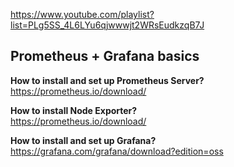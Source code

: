 https://www.youtube.com/playlist?list=PLg5SS_4L6LYu6qjwwwjt2WRsEudkzqB7J

## Prometheus + Grafana basics  
**How to install and set up Prometheus Server?**  
https://prometheus.io/download/  

**How to install Node Exporter?**  
https://prometheus.io/download/  

**How to install and set up Grafana?**  
https://grafana.com/grafana/download?edition=oss  

